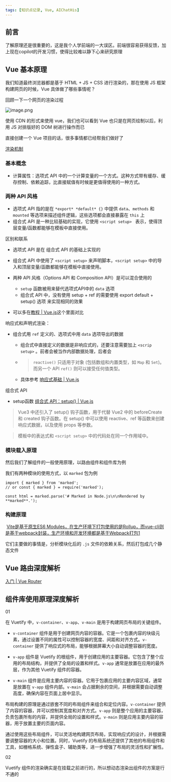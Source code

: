 ```yaml
---
tags: [知识点记录, Vue, AIChatHis]
---
```








## 前言

了解原理还是很重要的，这是我个人学前端的一大误区。前端很容易获得反馈，加上现在copilot的开发习惯，使得比较难以静下心来研究原理



## Vue 基本原理



我们知道最终浏览器都是基于 HTML + JS + CSS 进行渲染的，那在使用 JS 框架构建网页的时候，Vue 具体做了哪些事情呢？



回顾一下一个网页的渲染过程

![image.png](https://p3-juejin.byteimg.com/tos-cn-i-k3u1fbpfcp/f17b73e185f54ff9b142f6800c5f89cd~tplv-k3u1fbpfcp-watermark.image?)



使用 CDN 的形式来使用 vue，我们也可以看到 Vue 也只是在网页绘制以后，利用 JS 对排版好的 DOM 树进行操作而已

直接创建一个 Vue 项目的话，很多事情都已经帮我们做好了

[渲染机制](https://cn.vuejs.org/guide/extras/rendering-mechanism.html)





### 基本概念



- 计算属性：选项式 API 中的一个计算变量的一个方式。这种方式带有缓存、缓存控制、依赖追踪，比直接赋值有时候是更值得使用的一种方式。





### 两种 API 风格

- 选项式 API 指的是在 `*export* *default* {}` 中提供 `data`、`methods` 和 `mounted` 等选项来描述组件逻辑，这些选项都会直接暴露在 `this` 上
- 组合式 API 是一种比较基础的实现，它使用  `<script setup> ` 表示，使得顶层变量/函数都能够在模板中直接使用。





区别和联系

- 选项式 API 是在 组合式 API 的基础上实现的
- 组合式 API 中使用了 `<script setup>` 来声明脚本，`<script setup>` 中的导入和顶层变量/函数都能够在模板中直接使用。
- 两种 API 风格（Options API 和 Composition API）是可以混合使用的
  - `setup` 函数被用来替代选项式API中的 `data` 选项
  - 组合式 API 中，没有使用 setup + ref 的需要使用 export default + setup() 选项 来实现相同的效果

- 可以多在[教程 | Vue.js](https://cn.vuejs.org/tutorial/#step-2)这个里面对比







响应式和声明式渲染：

- 组合式用 `ref` 定义的、选项式中用 `data` 选项导出的数据

  - 组合式中直接定义的数据是非响应式的，还要注意需要加上 `<scrip setup>` 。前者会被当作内部数据处理，后者会

  - > `reactive()` 只适用于对象 (包括数组和内置类型，如 `Map` 和 `Set`)。而另一个 API `ref()` 则可以接受任何值类型。

  - 具体参考 [响应式基础 | Vue.js](https://cn.vuejs.org/guide/essentials/reactivity-fundamentals.html#declaring-reactive-state)







组合式 API

- setup函数 [组合式 API：setup() | Vue.js](https://cn.vuejs.org/api/composition-api-setup.html)

> Vue3 中还引入了 setup() 钩子函数，用于代替 Vue2 中的 beforeCreate 和 created 钩子函数。在 setup() 中可以使用 reactive、ref 等函数来创建响应式数据，以及使用 props 等参数。

> 模板中的表达式和 `<script setup>` 中的代码处在同一个作用域中。







### 模块载入原理

然后我们了解组件的一般使用原理，以路由组件和组件库为例

我们有两种模块的使用方式，以 `marked` 包为例



```vue
import { marked } from 'marked';
// or const { marked } = require('marked');

const html = marked.parse('# Marked in Node.js\n\nRendered by **marked**.');
```





### 构建原理

​	[Vite是基于原生ES6 Modules，在生产环境下打包使用的是Rollup，而vue-cli则是基于webpack封装，生产环境和开发环境都是基于Webpack打包](https://juejin.cn/post/7099824785470783501)[1](https://juejin.cn/post/7099824785470783501)

它们主要做的事情是，分析模块化后的 `.js` 文件的依赖关系，然后打包成几个静态文件



## Vue 路由深度解析

[入门 | Vue Router](https://router.vuejs.org/zh/guide/)





## 组件库使用原理深度解析



01

在 Vuetify 中，`v-container`、`v-app`、`v-main` 是用于构建网页布局的关键组件。

- `v-container` 组件是用于创建网页内容的容器。它是一个包裹内容的块级元素，通过设置不同的属性可以控制容器的宽度、间距和对齐方式。`v-container` 提供了响应式的布局，能够根据屏幕大小自动调整容器的宽度。

- `v-app` 组件是 Vuetify 的根组件，用于创建应用的主要容器。它包含了整个应用的布局结构，并提供了全局的设置和样式。`v-app` 通常是放置在应用的最外层，作为其他 Vuetify 组件的容器。

- `v-main` 组件是应用主要内容的容器。它用于包裹应用的主要内容区域，通常是放置在 `v-app` 组件内部。`v-main` 会占据剩余的空间，并根据需要自动调整高度，确保内容在页面上居中显示。

布局构建的原理是通过嵌套不同的布局组件来组合和定位内容。`v-container` 提供了内容的容器，并可以控制其宽度和对齐方式。`v-app` 则是整个应用的主要容器，负责包裹所有的内容，并提供全局的设置和样式。`v-main` 则是应用主要内容的容器，用于放置主要的页面内容。

通过使用这些布局组件，可以灵活地构建网页布局，实现响应式的设计，并根据需要调整容器的大小和位置。同时，Vuetify 的布局系统还提供了其他的布局组件和工具，如栅格系统、弹性盒子、辅助类等，进一步增强了布局的灵活性和扩展性。





02

Vuetify 组件的渲染确实是在挂载之前进行的，所以想动态渲染出组件的方案是行不通的



